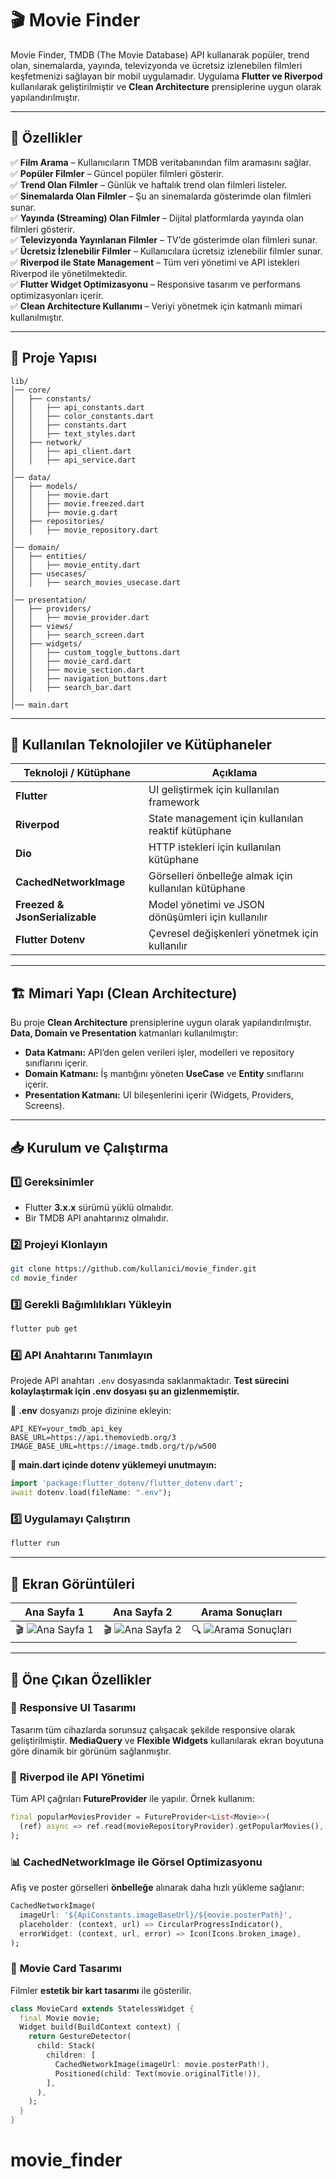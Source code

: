 # 🎬 Movie Finder

Movie Finder, TMDB (The Movie Database) API kullanarak popüler, trend olan, sinemalarda, yayında, televizyonda ve ücretsiz izlenebilen filmleri keşfetmenizi sağlayan bir mobil uygulamadır. Uygulama **Flutter ve Riverpod** kullanılarak geliştirilmiştir ve **Clean Architecture** prensiplerine uygun olarak yapılandırılmıştır.

---

## 🌟 Özellikler

✅ **Film Arama** – Kullanıcıların TMDB veritabanından film aramasını sağlar.\
✅ **Popüler Filmler** – Güncel popüler filmleri gösterir.\
✅ **Trend Olan Filmler** – Günlük ve haftalık trend olan filmleri listeler.\
✅ **Sinemalarda Olan Filmler** – Şu an sinemalarda gösterimde olan filmleri sunar.\
✅ **Yayında (Streaming) Olan Filmler** – Dijital platformlarda yayında olan filmleri gösterir.\
✅ **Televizyonda Yayınlanan Filmler** – TV’de gösterimde olan filmleri sunar.\
✅ **Ücretsiz İzlenebilir Filmler** – Kullanıcılara ücretsiz izlenebilir filmler sunar.\
✅ **Riverpod ile State Management** – Tüm veri yönetimi ve API istekleri Riverpod ile yönetilmektedir.\
✅ **Flutter Widget Optimizasyonu** – Responsive tasarım ve performans optimizasyonları içerir.\
✅ **Clean Architecture Kullanımı** – Veriyi yönetmek için katmanlı mimari kullanılmıştır.

---

## 📂 Proje Yapısı

```
lib/
│── core/
│   ├── constants/
│   │   ├── api_constants.dart
│   │   ├── color_constants.dart
│   │   ├── constants.dart
│   │   ├── text_styles.dart
│   ├── network/
│   │   ├── api_client.dart
│   │   ├── api_service.dart
│
│── data/
│   ├── models/
│   │   ├── movie.dart
│   │   ├── movie.freezed.dart
│   │   ├── movie.g.dart
│   ├── repositories/
│   │   ├── movie_repository.dart
│
│── domain/
│   ├── entities/
│   │   ├── movie_entity.dart
│   ├── usecases/
│   │   ├── search_movies_usecase.dart
│
│── presentation/
│   ├── providers/
│   │   ├── movie_provider.dart
│   ├── views/
│   │   ├── search_screen.dart
│   ├── widgets/
│   │   ├── custom_toggle_buttons.dart
│   │   ├── movie_card.dart
│   │   ├── movie_section.dart
│   │   ├── navigation_buttons.dart
│   │   ├── search_bar.dart
│
│── main.dart
```

---

## 📌 Kullanılan Teknolojiler ve Kütüphaneler

| Teknoloji / Kütüphane          | Açıklama                                             |
| ------------------------------ | ---------------------------------------------------- |
| **Flutter**                    | UI geliştirmek için kullanılan framework             |
| **Riverpod**                   | State management için kullanılan reaktif kütüphane   |
| **Dio**                        | HTTP istekleri için kullanılan kütüphane             |
| **CachedNetworkImage**         | Görselleri önbelleğe almak için kullanılan kütüphane |
| **Freezed & JsonSerializable** | Model yönetimi ve JSON dönüşümleri için kullanılır   |
| **Flutter Dotenv**             | Çevresel değişkenleri yönetmek için kullanılır       |

---

## 🏗 **Mimari Yapı (Clean Architecture)**

Bu proje **Clean Architecture** prensiplerine uygun olarak yapılandırılmıştır. **Data, Domain ve Presentation** katmanları kullanılmıştır:

- **Data Katmanı:** API’den gelen verileri işler, modelleri ve repository sınıflarını içerir.
- **Domain Katmanı:** İş mantığını yöneten **UseCase** ve **Entity** sınıflarını içerir.
- **Presentation Katmanı:** UI bileşenlerini içerir (Widgets, Providers, Screens).

---

## 📥 **Kurulum ve Çalıştırma**

### 1️⃣ **Gereksinimler**

- Flutter **3.x.x** sürümü yüklü olmalıdır.
- Bir TMDB API anahtarınız olmalıdır.

### 2️⃣ **Projeyi Klonlayın**

```sh
git clone https://github.com/kullanici/movie_finder.git
cd movie_finder
```

### 3️⃣ **Gerekli Bağımlılıkları Yükleyin**

```sh
flutter pub get
```

### 4️⃣ **API Anahtarını Tanımlayın**

Projede API anahtarı `.env` dosyasında saklanmaktadır. **Test sürecini kolaylaştırmak için .env dosyası şu an gizlenmemiştir.**

📌 **.env** dosyanızı proje dizinine ekleyin:

```
API_KEY=your_tmdb_api_key
BASE_URL=https://api.themoviedb.org/3
IMAGE_BASE_URL=https://image.tmdb.org/t/p/w500
```

📌 **main.dart içinde dotenv yüklemeyi unutmayın:**

```dart
import 'package:flutter_dotenv/flutter_dotenv.dart';
await dotenv.load(fileName: ".env");
```

### 5️⃣ **Uygulamayı Çalıştırın**

```sh
flutter run
```

---

## 📸 **Ekran Görüntüleri**

| Ana Sayfa 1 | Ana Sayfa 2 | Arama Sonuçları |
| ----------- | ----------- | --------------- |
| 🎬 ![Ana Sayfa 1](assets/screenshoots/sc1.png) | 🎬 ![Ana Sayfa 2](assets/screenshoots/sc2.png) | 🔍 ![Arama Sonuçları](assets/screenshoots/sc3.png) |

---

## 🚀 **Öne Çıkan Özellikler**

### 🎯 **Responsive UI Tasarımı**

Tasarım tüm cihazlarda sorunsuz çalışacak şekilde responsive olarak geliştirilmiştir. **MediaQuery** ve **Flexible Widgets** kullanılarak ekran boyutuna göre dinamik bir görünüm sağlanmıştır.

### 🎯 **Riverpod ile API Yönetimi**

Tüm API çağrıları **FutureProvider** ile yapılır. Örnek kullanım:

```dart
final popularMoviesProvider = FutureProvider<List<Movie>>(
  (ref) async => ref.read(movieRepositoryProvider).getPopularMovies(),
);
```

### 📊 **CachedNetworkImage ile Görsel Optimizasyonu**

Afiş ve poster görselleri **önbelleğe** alınarak daha hızlı yükleme sağlanır:

```dart
CachedNetworkImage(
  imageUrl: '${ApiConstants.imageBaseUrl}/${movie.posterPath}',
  placeholder: (context, url) => CircularProgressIndicator(),
  errorWidget: (context, url, error) => Icon(Icons.broken_image),
);
```

### 🌟 **Movie Card Tasarımı**

Filmler **estetik bir kart tasarımı** ile gösterilir.

```dart
class MovieCard extends StatelessWidget {
  final Movie movie;
  Widget build(BuildContext context) {
    return GestureDetector(
      child: Stack(
        children: [
          CachedNetworkImage(imageUrl: movie.posterPath!),
          Positioned(child: Text(movie.originalTitle!)),
        ],
      ),
    );
  }
}
```

# movie_finder
